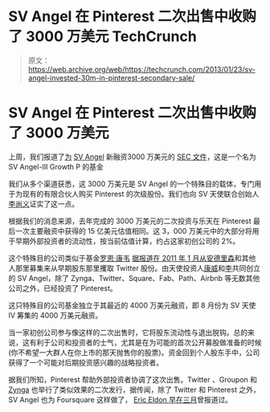 # SV Angel 在 Pinterest 二次出售中收购了 3000 万美元 TechCrunch

> 原文：<https://web.archive.org/web/https://techcrunch.com/2013/01/23/sv-angel-invested-30m-in-pinterest-secondary-sale/>

# SV Angel 在 Pinterest 二次出售中收购了 3000 万美元

上周，我们报道了[为](https://web.archive.org/web/20230210000448/https://techcrunch.com/2013/01/11/it-looks-like-sv-angel-just-raised-another-30-million/) [SV Angel](https://web.archive.org/web/20230210000448/http://svangel.com/) 新融资3000 万美元的 [SEC 文件](https://web.archive.org/web/20230210000448/http://www.sec.gov/Archives/edgar/data/1553371/000155337113000001/xslFormDX01/primary_doc.xml)，这是一个名为 SV Angel-III Growth P 的基金

我们从多个渠道获悉，这 3000 万美元是 SV Angel 的一个特殊目的载体，专门用于为现有的有限合伙人购买 Pinterest 的次级股份。我们也向 SV 天使联合创始人[李尚义](https://web.archive.org/web/20230210000448/http://www.crunchbase.com/person/david-lee)证实了这一点。

根据我们的消息来源，去年完成的 3000 万美元的二次投资与乐天在 Pinterest 最后一次主要融资中获得的 15 亿美元估值相同。这 3，000 万美元中的大部分将用于早期外部投资者的流动性，按当前估值计算，约占这家初创公司的 2%。

这个特殊目的公司类似于基金[罗恩·康韦](https://web.archive.org/web/20230210000448/http://www.crunchbase.com/person/ron-conway) [据报道在 2011 年 1 月从](https://web.archive.org/web/20230210000448/http://www.reuters.com/article/2011/02/09/us-twitter-idUSTRE7187MW20110209)[安德里森](https://web.archive.org/web/20230210000448/http://www.crunchbase.com/person/marc-andreessen)和其他人那里募集来从早期股东那里攫取 Twitter 股份。由天使投资人[康威](https://web.archive.org/web/20230210000448/http://www.crunchbase.com/person/ron-conway)和[李](https://web.archive.org/web/20230210000448/http://www.crunchbase.com/person/david-lee)共同创立的 SV Angel，除了 Zynga、Twitter、Square、Fab、Path、Airbnb 等无数其他公司之外，已经投资了 Pinterest。

这只特殊目的公司基金独立于其最近的 4000 万美元融资，即 8 月份为 SV 天使 IV 筹集的 4000 万美元融资。

当一家初创公司参与像这样的二次出售时，它将股东流动性与退出脱钩。总的来说，这有利于公司和投资者的士气，尤其是在为可能的首次公开募股做准备的时候(你不希望一大群人在你上市的那天抛售你的股票)。资金回到个人股东手中，公司获得了一个可能对后期投资感兴趣的战略投资者。

据我们所知，Pinterest 帮助外部投资者协调了这次出售。Twitter 、Groupon 和 [Zynga](https://web.archive.org/web/20230210000448/https://techcrunch.com/2012/03/14/zynga-lockup-secondary-offering/) 也举行了类似效果的二次发行，据传闻，除了 Twitter 和 Pinterest 之外，SV Angel 也为 Foursquare 这样做了， [Eric Eldon 早在三月](https://web.archive.org/web/20230210000448/https://techcrunch.com/2012/03/04/sv-angel-also-buying-up-foursquare-stock-dennis-crowley-emerges-as-big-company-ceo/)曾报道过。
